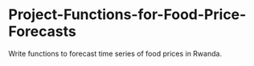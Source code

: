 # Project-Functions-for-Food-Price-Forecasts
Write functions to forecast time series of food prices in Rwanda.
